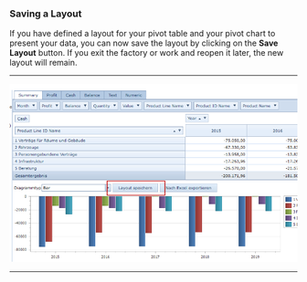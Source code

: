 ### Saving a Layout 

If you have defined a layout for your pivot table and your pivot chart to present your data, you can now save the layout by clicking on the **Save Layout** button. If you exit the factory or work and reopen it later, the new layout will remain.

---

![](/assets/f34.png)

---



